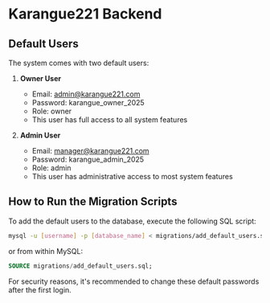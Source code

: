 # Karangue221 Backend

## Default Users

The system comes with two default users:

1. **Owner User**
   - Email: admin@karangue221.com
   - Password: karangue_owner_2025
   - Role: owner
   - This user has full access to all system features

2. **Admin User**
   - Email: manager@karangue221.com
   - Password: karangue_admin_2025
   - Role: admin
   - This user has administrative access to most system features

## How to Run the Migration Scripts

To add the default users to the database, execute the following SQL script:

```bash
mysql -u [username] -p [database_name] < migrations/add_default_users.sql
```

or from within MySQL:

```sql
SOURCE migrations/add_default_users.sql;
```

For security reasons, it's recommended to change these default passwords after the first login.
